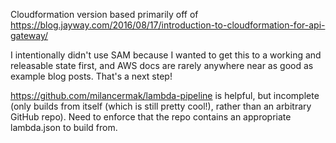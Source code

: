 Cloudformation version based primarily off of https://blog.jayway.com/2016/08/17/introduction-to-cloudformation-for-api-gateway/

I intentionally didn't use SAM because I wanted to get this to a working and releasable state first, and AWS docs are rarely anywhere near as good as example blog posts. That's a next step!

https://github.com/milancermak/lambda-pipeline is helpful, but incomplete (only builds from itself (which is still pretty cool!), rather than an arbitrary GitHub repo). Need to enforce that the repo contains an appropriate lambda.json to build from.
